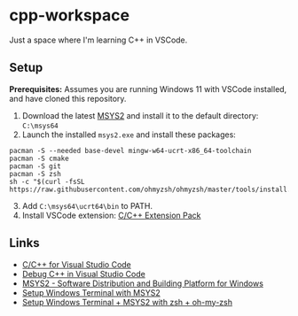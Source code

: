 # cpp-workspace

Just a space where I'm learning C++ in VSCode.

## Setup

**Prerequisites:** Assumes you are running Windows 11 with VSCode installed, and have cloned this repository.

1. Download the latest [MSYS2](https://www.msys2.org/) and install it to the default directory: `C:\msys64`
2. Launch the installed `msys2.exe` and install these packages:

```
pacman -S --needed base-devel mingw-w64-ucrt-x86_64-toolchain
pacman -S cmake
pacman -S git
pacman -S zsh
sh -c "$(curl -fsSL https://raw.githubusercontent.com/ohmyzsh/ohmyzsh/master/tools/install.sh)"
```

3. Add `C:\msys64\ucrt64\bin` to PATH.
4. Install VSCode extension: [C/C++ Extension Pack](https://marketplace.visualstudio.com/items?itemName=ms-vscode.cpptools-extension-pack)

## Links

* [C/C++ for Visual Studio Code](https://code.visualstudio.com/docs/languages/cpp)
* [Debug C++ in Visual Studio Code](https://code.visualstudio.com/docs/cpp/cpp-debug)
* [MSYS2 - Software Distribution and Building Platform for Windows](https://www.msys2.org/)
* [Setup Windows Terminal with MSYS2](https://www.msys2.org/docs/terminals/)
* [Setup Windows Terminal + MSYS2 with zsh + oh-my-zsh](https://gist.github.com/danieleagle/702f43184c4f1e5bf73021106fefc328)
